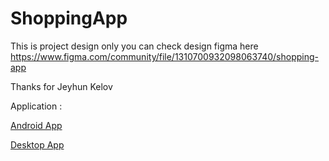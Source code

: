 # ShoppingApp
This is project design only
you can check design figma here https://www.figma.com/community/file/1310700932098063740/shopping-app

Thanks for 
Jeyhun Kelov

Application : 

[Android App](https://github.com/dondonondon/ShoppingApp/blob/main/bin/Android-32Bit.rar)


[Desktop App](https://github.com/dondonondon/ShoppingApp/blob/main/bin/Desktop-32Bit.rar)
